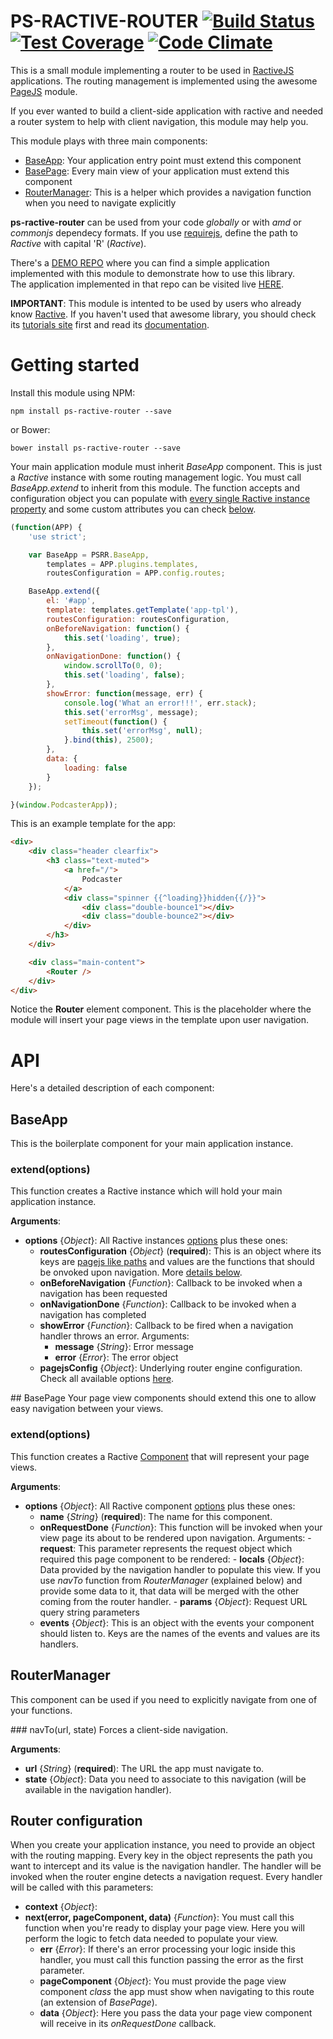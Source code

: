 # PS-RACTIVE-ROUTER [![Build Status](https://travis-ci.org/PaquitoSoft/ps-ractive-router.svg?branch=master)](https://travis-ci.org/PaquitoSoft/ps-ractive-router) [![Test Coverage](https://codeclimate.com/github/PaquitoSoft/ps-ractive-router/badges/coverage.svg)](https://codeclimate.com/github/PaquitoSoft/ps-ractive-router/coverage) [![Code Climate](https://codeclimate.com/github/PaquitoSoft/ps-ractive-router/badges/gpa.svg)](https://codeclimate.com/github/PaquitoSoft/ps-ractive-router)

This is a small module implementing a router to be used in [RactiveJS](http://www.ractivejs.org/) applications.
The routing management is implemented using the awesome [PageJS](https://github.com/visionmedia/page.js) module.

If you ever wanted to build a client-side application with ractive and needed a router system to help with client navigation, this module may help you.

This module plays with three main components:
* [BaseApp](#baseapp): Your application entry point must extend this component
* [BasePage](#basepage): Every main view of your application must extend this component
* [RouterManager](#routermanager): This is a helper which provides a navigation function when you need to navigate explicitly

**ps-ractive-router** can be used from your code *globally* or with *amd* or *commonjs* dependecy formats.
If you use [requirejs](http://requirejs.org/), define the path to *Ractive* with capital 'R' (*Ractive*).

There's a [DEMO REPO](https://github.com/PaquitoSoft/podcaster) where you can find a simple application implemented with this module to demonstrate how to use this library. <br/>
The application implemented in that repo can be visited live [HERE](http://podcaster.surge.sh).

**IMPORTANT**: This module is intented to be used by users who already know [Ractive](http://www.ractivejs.org/).
If you haven't used that awesome library, you should check its [tutorials site](http://learn.ractivejs.org/hello-world/1/) first and
read its [documentation](http://docs.ractivejs.org/latest/get-started).

# Getting started

Install this module using NPM:
```
npm install ps-ractive-router --save
```
or Bower:
```
bower install ps-ractive-router --save
```

Your main application module must inherit *BaseApp* component. This is just a *Ractive* instance with some
routing management logic. You must call *BaseApp.extend* to inherit from this module. The function accepts
and configuration object you can populate with [every single Ractive instance property](http://docs.ractivejs.org/latest/options)
and some custom attributes you can check [below](#api).
```javascript
(function(APP) {
	'use strict';

	var BaseApp = PSRR.BaseApp,
		templates = APP.plugins.templates,
		routesConfiguration = APP.config.routes;

	BaseApp.extend({
		el: '#app',
		template: templates.getTemplate('app-tpl'),
		routesConfiguration: routesConfiguration,
		onBeforeNavigation: function() {
			this.set('loading', true);
		},
		onNavigationDone: function() {
			window.scrollTo(0, 0);
			this.set('loading', false);
		},
		showError: function(message, err) {
			console.log('What an error!!!', err.stack);
			this.set('errorMsg', message);
			setTimeout(function() {
				this.set('errorMsg', null);
			}.bind(this), 2500);
		},
		data: {
			loading: false
		}
	});

}(window.PodcasterApp));
```

This is an example template for the app:
```html
<div>
	<div class="header clearfix">
		<h3 class="text-muted">
			<a href="/">
				Podcaster
			</a>
			<div class="spinner {{^loading}}hidden{{/}}">
				<div class="double-bounce1"></div>
				<div class="double-bounce2"></div>
			</div>
		</h3>
	</div>

	<div class="main-content">
		<Router />
	</div>
</div>
```

Notice the **Router** element component. This is the placeholder where the module will insert your page
views in the template upon user navigation.

# API
Here's a detailed description of each component:

## BaseApp
This is the boilerplate component for your main application instance.
### extend(options)
This function creates a Ractive instance which will hold your main application instance.

**Arguments**:

- **options** {*Object*}: All Ractive instances [options](http://docs.ractivejs.org/latest/options) plus these ones:
	- **routesConfiguration** {*Object*} (**required**): This is an object where its keys are [pagejs like paths](https://github.com/visionmedia/page.js)
		and values are the functions that should be onvoked upon navigation. More [details below](#router-configuration).
	- **onBeforeNavigation** {*Function*}: Callback to be invoked when a navigation has been requested
	- **onNavigationDone** {*Function*}: Callback to be invoked when a navigation has completed
	- **showError** {*Function*}: Callback to be fired when a navigation handler throws an error. Arguments:
		- **message** {*String*}: Error message
		- **error** {*Error*}: The error object
	- **pagejsConfig** {*Object*}: Underlying router engine configuration. Check all available options [here](https://github.com/visionmedia/page.js#pageoptions).

## BasePage
Your page view components should extend this one to allow easy navigation between your views.
### extend(options)
This function creates a Ractive [Component](http://docs.ractivejs.org/latest/components) that will represent your page views.

**Arguments**:

- **options** {*Object*}: All Ractive component [options](http://docs.ractivejs.org/latest/components#init) plus these ones:
	- **name** {*String*} (**required**): The name for this component.
	- **onRequestDone** {*Function*}: This function will be invoked when your view page its about
		to be rendered upon navigation. Arguments:
			- **request**: This parameter represents the request object which required this page component to be rendered:
				- **locals** {*Object*}: Data provided by the navigation handler to populate this view. If you
					use *navTo* function from *RouterManager* (explained below) and provide some data to it,
					that data will be merged with the other coming from the router handler.
				- **params** {*Object*}: Request URL query string parameters
	- **events** {*Object*}: This is an object with the events your component should listen to. Keys are
		the names of the events and values are its handlers.

## RouterManager
This component can be used if you need to explicitly navigate from one of your functions.

### navTo(url, state)
Forces a client-side navigation.

**Arguments**:
- **url** {*String*} (**required**): The URL the app must navigate to.
- **state** {*Object*}: Data you need to associate to this navigation (will be available in the navigation handler).

## Router configuration
When you create your application instance, you need to provide an object with the routing mapping.
Every key in the object represents the path you want to intercept and its value is the navigation handler.
The handler will be invoked when the router engine detects a navigation request.
Every handler will be called with this parameters:
- **context** {*Object*}:
- **next(error, pageComponent, data)** {*Function*}: You must call this function when you're ready to display
	your page view. Here you will perform the logic to fetch data needed to populate your view.
	- **err** {*Error*}: If there's an error processing your logic inside this handler, you must call this
		function passing the error as the first parameter.
	- **pageComponent** {*Object*}: You must provide the page view component *class* the app must show
		when navigating to this route (an extension of *BasePage*).
	- **data** {*Object*}: Here you pass the data your page view component will receive in its *onRequestDone* callback.
